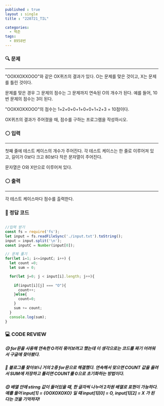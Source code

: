 ```yaml
---
published : true
layout : single
title : "220721_TIL"

categories:
  - 백준
tags:
  - 8958번
---
```


### 🔍 문제
---------
"OOXXOXXOOO"와 같은 OX퀴즈의 결과가 있다. O는 문제를 맞은 것이고, X는 문제를 틀린 것이다. 

문제를 맞은 경우 그 문제의 점수는 그 문제까지 연속된 O의 개수가 된다. 예를 들어, 10번 문제의 점수는 3이 된다.

"OOXXOXXOOO"의 점수는 1+2+0+0+1+0+0+1+2+3 = 10점이다.

OX퀴즈의 결과가 주어졌을 때, 점수를 구하는 프로그램을 작성하시오.

### ⚪ 입력
---
첫째 줄에 테스트 케이스의 개수가 주어진다. 각 테스트 케이스는 한 줄로 이루어져 있고, 길이가 0보다 크고 80보다 작은 문자열이 주어진다. 

문자열은 O와 X만으로 이루어져 있다.

### ⚪ 출력
---
각 테스트 케이스마다 점수를 출력한다.

### 📝 정답 코드
```javascript

//입력 받기
const fs = require('fs');
let input = fs.readFileSync('./input.txt').toString();
input = input.split('\n');
const inputC = Number(input[0]);

// 문제 풀기
for(let i=1; i<=inputC; i++) {
  let count =0;
  let sum = 0;

  for(let j=0; j < input[i].length; j++){
  
    if(input[i][j] === "O"){
      count++;
    }else{
      count=0;
    }
    sum += count;
  }
  console.log(sum);
}
```
### 💻 CODE REVIEW

##### 😥 for문을 사용해 연속한 O끼리 묶어보려고 했는데 이 생각으로는 코드를 짜기 어려워서 구글에 찾아봤다.

##### 🧐 블로그를 찾아보니 거의 2중 for문으로 해결했다. 연속해서 맞으면 COUNT 값을 올려서 SUM에 저장하고 틀리면 COUNT를 0으로 초기화하는 방법이다.

##### 😊 배열 안에 stirng 값이 들어있을 때, 한 글자씩 나누어 2차원 배열로 표현이 가능하다. 예를 들어 input[1] = {OOXOXOXO} 일 때 input[1][0] = O, input[1][2] = X 가 된다는 것을 기억하자!

